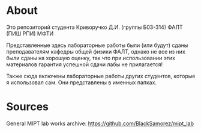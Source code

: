 # About

Это репозиторий студента Криворучко Д.И. (группы Б03-314) ФАЛТ (ПИШ РПИ) МФТИ

Представленные здесь лабораторные работы были (или будут) сданы преподавателям кафедры общей физики ФАЛТ, однако не все из них были сданы на хорошую оценку, так что при использовании этих материалов гарантия успешной сдачи лабы не прилагается!

Также сюда включены лабораторные работы других студентов, которые я использовал сам. Они представлены в именных папках.

# Sources

General MIPT lab works archive: https://github.com/BlackSamorez/mipt_lab
